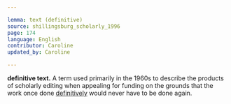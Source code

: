 ```yaml
---

lemma: text (definitive)
source: shillingsburg_scholarly_1996
page: 174
language: English
contributor: Caroline
updated_by: Caroline

---
```


**definitive text.** A term used primarily in the 1960s to describe the products of scholarly editing when appealing for funding on the grounds that the work once done [definitively](definitive.html) would never have to be done again.
